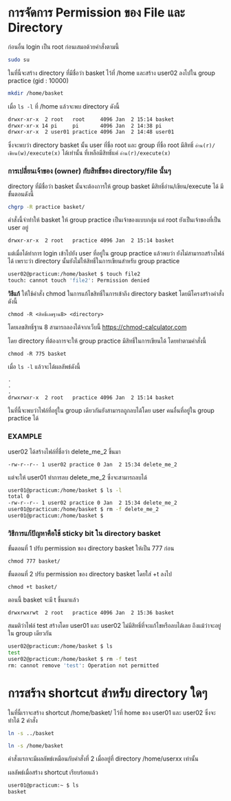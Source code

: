 # การจัดการ Permission ของ File และ Directory

ก่อนอื่น login เป็น root ก่อนเสมอด้วยคำสั่งตามนี้

```bash
sudo su
```

ในที่นี้จะสร้าง directory ที่มีชื่อว่า basket ไว้ที่ /home และสร้าง user02 ลงไปใน group practice (gid : 10000)

```bash
mkdir /home/basket
```

เมื่อ `ls -l` ที่ /home แล้วจะพบ directory ดังนี้

```bash
drwxr-xr-x  2 root   root     4096 Jan  2 15:14 basket
drwxr-xr-x 14 pi     pi       4096 Jan  2 14:38 pi
drwxr-xr-x  2 user01 practice 4096 Jan  2 14:48 user01
```

ซึ่งจะพบว่า directory basket นั้น user ที่ชื่อ root และ group ที่ชื่อ root มีสิทธิ์ `อ่าน(r)/เขียน(w)/execute(x)` ได้เท่านั้น ที่เหลือมีสิทธิ์แค่ `อ่าน(r)/execute(x)`

### การเปลี่ยนเจ้าของ (owner) กับสิทธิ์ของ directory/file นั้นๆ

directory ที่มีชื่อว่า basket นั้นจะต้องการให้ group basket มีสิทธิ์อ่าน/เขียน/execute ได้ มีขั้นตอนดังนี้

```bash
chgrp -R practice basket/
```

คำสั่งนี้จำทำให้ basket ให้ group practice เป็นเจ้าของแบบกลุ่ม แต่ root ยังเป็นเจ้าของที่เป็น user อยู่

```
drwxr-xr-x  2 root   practice 4096 Jan  2 15:14 basket
```

แต่เมื่อได้ทำการ login เข้าไปยัง user ที่อยู่ใน group practice แล้วพบว่า ยังไม่สามารถสร้างไฟล์ได้ เพราะว่า directory นั้นยังไม่ให้สิทธิ์ในการเขียนสำหรับ group practice

```bash
user02@practicum:/home/basket $ touch file2
touch: cannot touch 'file2': Permission denied
```

**วิธีแก้**
ให้ใช้คำสั่ง chmod ในการแก้ไขสิทธิ์ในการเข้าถึง directory basket โดยมีโครงสร้างคำสั่งดังนี้

```
chmod -R <สิทธิ์เลขฐาน8> <directory>
```

โดยเลขสิทธิ์ฐาน 8 สามารถลองได้จากเว็บนี้ https://chmod-calculator.com

โดย directory ที่ต้องการจะให้ group practice มีสิทธิ์ในการเขียนได้ โดยทำตามคำสั่งนี้

```
chmod -R 775 basket
```

เมื่อ `ls -l` แล้วจะได้ผลลัพธ์ดังนี้

```
.
.
.
drwxrwxr-x  2 root   practice 4096 Jan  2 15:14 basket
```

ในที่นี้จะพบว่าไฟล์ที่อยู่ใน group เดียวกันยังสามารถถูกลบได้โดย user คนอื่นที่อยู่ใน group practice ได้

### **EXAMPLE**

user02 ได้สร้างไฟล์ที่ชื่อว่า delete_me_2 ขึ้นมา

```
-rw-r--r-- 1 user02 practice 0 Jan  2 15:34 delete_me_2
```

แต่จะให้ user01 ทำการลบ delete_me_2
ซึ่งจะสามารถลบได้

```bash
user01@practicum:/home/basket $ ls -l
total 0
-rw-r--r-- 1 user02 practice 0 Jan  2 15:34 delete_me_2
user01@practicum:/home/basket $ rm -f delete_me_2
user01@practicum:/home/basket $
```

### วิธีการแก้ปัญหาคือใช้ sticky bit ใน directory basket

ขั้นตอนที่ 1 ปรับ permission ของ directory basket ให้เป็น 777 ก่อน

```
chmod 777 basket/
```

ขั้นตอนที่ 2 ปรับ permission ของ directory basket โดยใส่ +t ลงไป

```
chmod +t basket/
```

ตอนนี้ basket จะมี t ขึ้นมาแล้ว

```
drwxrwxrwt  2 root   practice 4096 Jan  2 15:36 basket
```

สมมติว่าไฟล์ test สร้างโดย user01 และ user02 ไม่มีสิทธิ์ที่จะแก้ไขหรือลบได้เลย ถึงแม้ว่าจะอยู่ใน group เดียวกัน

```bash
user02@practicum:/home/basket $ ls
test
user02@practicum:/home/basket $ rm -f test
rm: cannot remove 'test': Operation not permitted
```

# การสร้าง shortcut สำหรับ directory ใดๆ

ในที่นี้เราจะสร้าง shortcut /home/basket/ ไว้ที่ home ของ user01 และ user02 ซึ่งจะทำได้ 2 คำสั่ง

```bash
ln -s ../basket
```

```bash
ln -s /home/basket
```

คำสั่งแรกจะมีผลลัพธ์เหมือนกับคำสั่งที่ 2 เมื่ออยู่ที่ directory /home/userxx เท่านั้น

ผลลัพธ์เมื่อสร้าง shortcut เรียบร้อยแล้ว

```bash
user01@practicum:~ $ ls
basket
```
